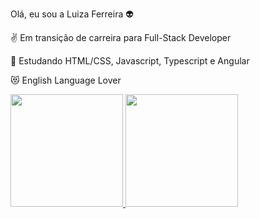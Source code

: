 
Olá, eu sou a Luiza Ferreira 👽

✌ Em transição de carreira para Full-Stack Developer

🧐 Estudando HTML/CSS, Javascript, Typescript e Angular

😻 English Language Lover 

<div>
<a href="https://github.com/luizaferreirafonseca">
<img loading="lazy" height="180em" src="https://github-readme-stats.vercel.app/api/top-langs/?username=luizaferreira&layout=compact&langs_count=7&theme=dracula"/>
<img loading="lazy" height="180em" src="https://github-readme-stats.vercel.app/api?username=luizaferreira&show_icons=true&theme=dracula&include_all_commits=true&count_private=true"/>
</div>
